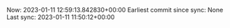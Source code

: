 Now: 2023-01-11 12:59:13.842830+00:00 Earliest commit since sync: None Last sync: 2023-01-11 11:50:12+00:00
